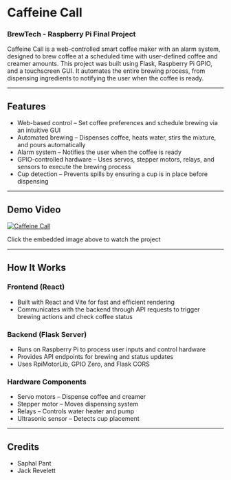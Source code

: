# Caffeine Call

### BrewTech - Raspberry Pi Final Project

Caffeine Call is a web-controlled smart coffee maker with an alarm system, designed to brew coffee at a scheduled time with user-defined coffee and creamer amounts. This project was built using Flask, Raspberry Pi GPIO, and a touchscreen GUI. It automates the entire brewing process, from dispensing ingredients to notifying the user when the coffee is ready.

---

## Features
- Web-based control – Set coffee preferences and schedule brewing via an intuitive GUI
- Automated brewing – Dispenses coffee, heats water, stirs the mixture, and pours automatically
- Alarm system – Notifies the user when the coffee is ready
- GPIO-controlled hardware – Uses servos, stepper motors, relays, and sensors to execute the brewing process
- Cup detection – Prevents spills by ensuring a cup is in place before dispensing

---

## Demo Video

[![Caffeine Call](https://img.youtube.com/vi/pFME7KdVcm0/0.jpg)](https://www.youtube.com/watch?v=pFME7KdVcm0)

Click the embedded image above to watch the project

---

## How It Works
### Frontend (React)
- Built with React and Vite for fast and efficient rendering
- Communicates with the backend through API requests to trigger brewing actions and check coffee status

### Backend (Flask Server)
- Runs on Raspberry Pi to process user inputs and control hardware
- Provides API endpoints for brewing and status updates
- Uses RpiMotorLib, GPIO Zero, and Flask CORS

### Hardware Components
- Servo motors – Dispense coffee and creamer
- Stepper motor – Moves dispensing system
- Relays – Controls water heater and pump
- Ultrasonic sensor – Detects cup placement

---


## Credits
- Saphal Pant
- Jack Revelett

